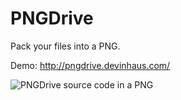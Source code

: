 PNGDrive
========

Pack your files into a PNG.

Demo: http://pngdrive.devinhaus.com/

![PNGDrive source code in a PNG](https://github.com/MadeInHaus/PNGDrive/raw/master/pngdrive.png)
